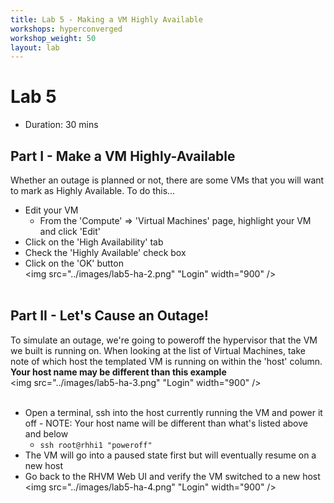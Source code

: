 ```yaml
---
title: Lab 5 - Making a VM Highly Available
workshops: hyperconverged
workshop_weight: 50
layout: lab
---
```


# Lab 5

* Duration: 30 mins

## Part I - Make a VM Highly-Available

Whether an outage is planned or not, there are some VMs that you will want to mark as Highly Available. To do this...

 - Edit your VM
   - From the 'Compute' => 'Virtual Machines' page, highlight your VM and click 'Edit'
 - Click on the 'High Availability' tab
 - Check the 'Highly Available' check box
 - Click on the 'OK' button
<br><img src="../images/lab5-ha-2.png" "Login" width="900" /><br><br>

## Part II - Let's Cause an Outage!

To simulate an outage, we're going to poweroff the hypervisor that the VM we built is running on. When looking at the list of Virtual Machines, take note of which host the templated VM is running on within the 'host' column. **Your host name may be different than this example**
<br><img src="../images/lab5-ha-3.png" "Login" width="900" /><br><br>

- Open a terminal, ssh into the host currently running the VM and power it off - NOTE: Your host name will be different than what's listed above and below
  - `ssh root@rhhi1 "poweroff"`
- The VM will go into a paused state first but will eventually resume on a new host
- Go back to the RHVM Web UI and verify the VM switched to a new host
<br><img src="../images/lab5-ha-4.png" "Login" width="900" /><br><br>
